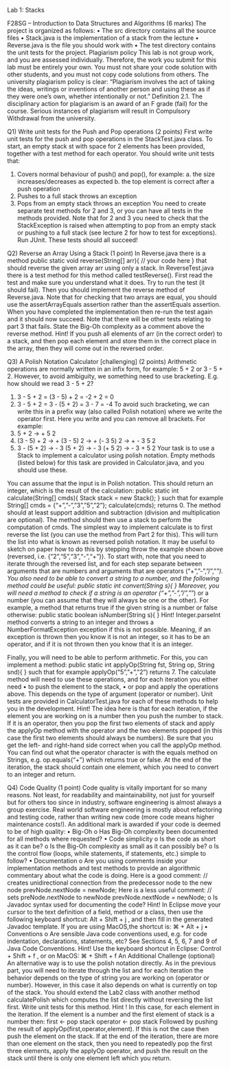Lab 1: Stacks

F28SG – Introduction to Data Structures and Algorithms (6 marks)
The project is organized as follows:
• The src directory contains all the source files
• Stack.java is the implementation of a stack from the lecture
• Reverse.java is the file you should work with
• The test directory contains the unit tests for the project.
Plagiarism policy
This lab is not group work, and you are assessed individually.
Therefore, the work you submit for this lab must be entirely your own. You must not share your code
solution with other students, and you must not copy code solutions from others. The university
plagiarism policy is clear:
“Plagiarism involves the act of taking the ideas, writings or inventions of another
person and using these as if they were one’s own, whether intentionally or not.”
Definition 2.1.
The disciplinary action for plagiarism is an award of an F grade (fail) for the course. Serious instances of
plagiarism will result in Compulsory Withdrawal from the university.


Q1) Write unit tests for the Push and Pop operations (2 points)
First write unit tests for the push and pop operations in the StackTest.java class. To start, an
empty stack st with space for 2 elements has been provided, together with a test method for each
operator.
You should write unit tests that:
1. Covers normal behaviour of push() and pop(), for example:
a. the size increases/decreases as expected
b. the top element is correct after a push operation
2. Pushes to a full stack throws an exception
3. Pops from an empty stack throws an exception
You need to create separate test methods for 2 and 3, or you can have all tests in the methods provided.
Note that for 2 and 3 you need to check that the StackException is raised when attempting to pop
from an empty stack or pushing to a full stack (see lecture 2 for how to test for exceptions).
Run JUnit. These tests should all succeed!

Q2) Reverse an Array Using a Stack (1 point)
In Reverse.java there is a method
public static void reverse(String[] arr){
// your code here
}
that should reverse the given array arr using only a stack. In ReverseTest.java there is a test
method for this method called testReverse(). First read the test and make sure you understand
what it does. Try to run the test (it should fail). Then you should implement the reverse method of
Reverse.java. Note that for checking that two arrays are equal, you should use the
assertArrayEquals assertion rather than the assertEquals assertion.
When you have completed the implementation then re-run the test again and it should now succeed.
Note that there will be other tests relating to part 3 that fails.
State the Big-Oh complexity as a comment above the reverse method.
Hint! If you push all elements of arr (in the correct order) to a stack, and then pop each element and store them in
the correct place in the array, then they will come out in the reversed order.

Q3) A Polish Notation Calculator [challenging] (2 points)
Arithmetic operations are normally written in an infix form, for example: 5 + 2 or 3 - 5 + 2. However, to avoid
ambiguity, we something need to use bracketing. E.g. how should we read 3 - 5 + 2?
1. 3 - 5 + 2 = (3 - 5) + 2 = -2 + 2 = 0
1. 3 - 5 + 2 = 3 - (5 + 2) = 3 - 7 = -4
To avoid such bracketing, we can write this in a prefix way (also called Polish notation) where we write the
operator first. Here you write
<operator> <left side> <right side>
and you can remove all brackets. For example:
1. 5 + 2 → + 5 2
1. (3 - 5) + 2 → + (3 - 5) 2 → + (- 3 5) 2 → + - 3 5 2
1. 3 - (5 + 2) → - 3 (5 + 2) → - 3 (+ 5 2) → - 3 + 5 2
Your task is to use a Stack to implement a calculator using polish notation. Empty methods (listed below) for this
task are provided in Calculator.java, and you should use these.

You can assume that the input is in Polish notation. This should return an integer, which is the result of the
calculation:
public static int calculate(String[] cmds){
Stack stack = new Stack();
<your code>
}
such that for example
String[] cmds = {“+”,”-”,”3”,”5”,”2”};
calculate(cmds);
returns 0. The method should at least support addition and subtraction (division and multiplication are optional).
The method should then use a stack to perform the computation of cmds.
The simplest way to implement calculate is to first reverse the list (you can use the method from Part 2 for
this). This will turn the list into what is known as reversed polish notation. It may be useful to sketch on paper how
to do this by stepping throw the example shown above (reversed, i.e. {”2”,“5”,“3”,“-”,“+”}).
To start with, note that you need to iterate through the reversed list, and for each step separate between
arguments that are numbers and arguments that are operators (“+”,”-”,”/”,”*”).
You also need to be able to convert a string to a number, and the following method could be useful:
public static int convert(String s){ <your code> }
Moreover, you will need a method to check if a string is an operator (“+”,”-”,”/”,”*”) or a number (you can
assume that they will always be one or the other). For example, a method that returns true if the given string is a
number or false otherwise:
public static boolean isNumber(String s){ <your code> }
Hint! Integer.parseInt method converts a string to an integer and throws a
NumberFormatException exception if this is not possible. Meaning, if an exception is thrown then you know
it is not an integer, so it has to be an operator, and if it is not thrown then you know that it is an integer.

Finally, you will need to be able to perform arithmetic. For this, you can implement a method:
public static int applyOp(String fst, String op, String snd){ <your code> }
such that for example applyOp(“5”,”+”,”2”) returns 7.
The calculate method will need to use these operations, and for each iteration you either need
• to push the element to the stack,
• or pop and apply the operations above.
This depends on the type of argument (operator or number).
Unit tests are provided in CalculatorTest.java for each of these methods to help you in the development.
Hint! The idea here is that for each iteration, if the element you are working on is a number then you
push the number to stack. If it is an operator, then you pop the first two elements of stack and
apply the applyOp method with the operator and the two elements popped (in this case the first two
elements should always be numbers). Be sure that you get the left- and right-hand side correct when
you call the applyOp method. You can find out what the operator character is with the equals method
on Strings, e.g. op.equals(“+”) which returns true or false. At the end of the iteration, the
stack should contain one element, which you need to convert to an integer and return.

Q4) Code Quality (1 point)
Code quality is vitally important for so many reasons. Not least, for readability and maintainability, not
just for yourself but for others too since in industry, software engineering is almost always a group
exercise. Real world software engineering is mostly about refactoring and testing code, rather than
writing new code (more code means higher maintenance costs!).
An additional mark is awarded if your code is deemed to be of high quality:
• Big-Oh
o Has Big-Oh complexity been documented for all methods where requested?
• Code simplicity
o Is the code as short as it can be?
o Is the Big-Oh complexity as small as it can possibly be?
o Is the control flow (loops, while statements, if statements, etc.) simple to follow?
• Documentation
o Are you using comments inside your implementation methods and test methods to
provide an algorithmic commentary about what the code is doing.
Here is a good comment:
// creates unidirectional connection from the predecessor node to the new node
prevNode.nextNode = newNode;
Here is a less useful comment:
// sets preNode.nextNode to newNode
prevNode.nextNode = newNode;
o Is Javadoc syntax used for documenting the code? Hint! In Eclipse move your cursor to
the text definition of a field, method or a class, then use the following keyboard
shortcut: Alt + Shift + j , and then fill in the generated Javadoc template. If you are using
MacOS,the shortcut is:
⌘ + Alt + j
• Conventions
o Are sensible Java code conventions used, e.g. for code indentation, declarations,
statements, etc? See Sections 4, 5, 6, 7 and 9 of Java Code Conventions. Hint! Use the
keyboard shortcut in Eclipse: Control + Shift + f , or on MacOS:
⌘ + Shift + f
An Additional Challenge (optional)
An alternative way is to use the polish notation directly. As in the previous part, you will need to iterate
through the list and for each iteration the behavior depends on the type of string you are working on
(operator or number). However, in this case it also depends on what is currently on top of the stack. You
should extend the Lab2 class with another method calculatePolish which computes the list
directly without reversing the list first. Write unit tests for this method.
Hint ! In this case, for each element in the iteration. If the element is a number and the
first element of stack is a number then:
first <- pop stack
operator <- pop stack
Followed by pushing the result of applyOp(first,operator,element). If this is not the case
then push the element on the stack. If at the end of the iteration, there are more than one element on
the stack, then you need to repeatedly pop the first three elements, apply the applyOp operator, and
push the result on the stack until there is only one element left which you return.
